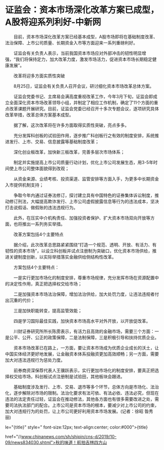 # 证监会：资本市场深化改革方案已成型，A股将迎系列利好-中新网

　　目前，资本市场深化改革方案已经基本成型，A股市场即将在基础制度改革、法治保障、上市公司质量、长期资金入市等方面迎来一系列重磅利好。

　　证监会有关负责人表示，当前我国资本市场应对外部冲击的韧性明显增强，“我们将保持定力，加大改革力度，激发市场活力，促进资本市场长期稳定健康发展”。

　　改革将迎多方面实质性突破

　　8月25日，证监会有关负责人召开会议，研讨细化资本市场改革总体方案。

　　证监会党委书记、主席易会满高度重视改革工作，今年3月下旬，证监会即成立全面深化资本市场改革领导小组，并制定了相应工作机制，确定了11个方面的重点改革课题开展研究。目前，证监会党委已经召开十多次专题会议，逐项研究具体改革举措，改革总体方案基本成型。

　　据了解，这次改革将在许多方面取得实质性突破，亮点多多。

　　充分发挥科创板的试验田作用，逐步推广科创板行之有效的制度安排，系统推进发行、上市、交易、信息披露等基础制度改革；

　　深化创业板改革，加快新三板改革，完善多层次市场体系；

　　制定并实施提高上市公司质量行动计划，优化上市公司发展生态，用3-5年时间使上市公司整体面貌得到改观；

　　从资金来源、业绩考核、投资渠道、监管安排等方面入手，为更多中长期资金入市提供机制支持；

　　争取今年内通过证券法修订，探讨建立具有中国特色的证券集体诉讼制度，推动修订刑法，大幅提高欺诈发行、上市公司虚假披露信息等行为的违法成本，坚决打击说假话、做假账的违法违规行为。

　　此外，在压实中介机构责任、加强投资者保护、扩大资本市场双向开放等方面，也将推出一系列务实举措。

　　改革方案包括4个主要特点

　　据介绍，此次改革总思路紧紧围绕“打造一个规范、透明、开放、有活力、有韧性的资本市场”，以设立科创板并试点注册制为突破口，优化资本市场供给，推进关键制度创新，以实际举措落实金融供给侧结构性改革。

　　方案包括4个主要特点：

　　一是实行更加市场化的制度安排，尊重市场规律，充分发挥市场在资源配置中的决定性作用，真正把选择权交给市场；

　　二是加强资本市场法治保障，增加法治供给，加大处罚力度，让违法违规者付出沉重的代价；

　　三是加快职能转变，提高监管效能；

　　四是学习国际最佳实践，加快资本市场高水平对外开放，以开放促改革。

　　川财证券研究所所长陈雳表示，有活力且高效的金融市场，需要三个方面：一是公平、公开、公正的政策保障，二是法制保障，三是积极引导和扶持优质企业。

　　资本市场改革已在路上，一方面，要让资本市场成为优质企业成长的沃土，让中国实体经济更好地发展，让金融资本体系投融资更加高效顺畅；另一方面，需要加大对违法违规行为惩处力度。

　　前券商资深保荐代表人王骥跃表示，实行更加市场化的制度安排，要真正把选择权交给市场，科创板试点注册制是试验田，其他板块会跟进。

　　基础制度涉及发行、上市、交易、退市等多个环节，总体方向是市场化、法治化，逐步解除对市场的限制。法治化要求有法可依、有法必依、违法必究，但现在违法的法定责任过轻，证监会在推动修法，其他各方面也有很多需要改进之处，需要司法执法部门的配合。上市公司是资本市场的根本，要减少对上市公司的约束，加大对违规行为的处罚，让上市公司更好利用资本市场发展。(记者：徐昭 昝秀丽)

le="{title}" style=" font-size:12px; text-align:center; color:#000">{title}

href="//www.chinanews.com/sh/shipin/cns-d/2019/10-09/news834030.shtml">秋的味道！航拍吉林四方山
